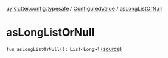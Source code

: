 [uy.klutter.config.typesafe](../index.md) / [ConfiguredValue](index.md) / [asLongListOrNull](.)


# asLongListOrNull
`fun asLongListOrNull(): List<Long>?` [(source)](https://github.com/kohesive/klutter/blob/master/config-typesafe-jdk6/src/main/kotlin/uy/klutter/config/typesafe/TypesafeConfig_Ext.kt#L94)


